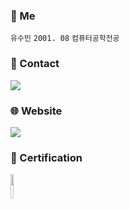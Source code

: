 ### 🐥 Me
`유수민`
`2001. 08`
`컴퓨터공학전공`

### 📩 Contact 
<a href="mailto:proysm5154@naver.com"><img src="https://img.shields.io/badge/Mail-EA4335?style=flat&logo=Gmail&logoColor=white"/></a>

### 🌐 Website 
<a href="https://proysm.tistory.com/"><img src="https://img.shields.io/badge/Tistory-FF8C00?style=flat&logo=Tistory&logoColor=white"/></a> <br>

### 🧩 Certification

<p algin="center">
<img width = "10%" src = "https://github.com/user-attachments/assets/568a7416-a4ac-4a24-b04f-ed0821aa3737"/>
</p>

<!--
<a href="https://boundless-ton-d1f.notion.site/2322830dcd264b029b00660af28b777a?pvs=4"><img src="https://img.shields.io/badge/Notion-000000?style=flat&logo=Notion&logoColor=white"/></a>

**proysm/proysm** is a ✨ _special_ ✨ repository because its `README.md` (this file) appears on your GitHub profile.

Here are some ideas to get you started:

- 🔭 I’m currently working on ...
- 🌱 I’m currently learning ...
- 👯 I’m looking to collaborate on ...
- 🤔 I’m looking for help with ...
- 💬 Ask me about ...
- 📫 How to reach me: ...
- 😄 Pronouns: ...
- ⚡ Fun fact: ...

flat-square
-->
